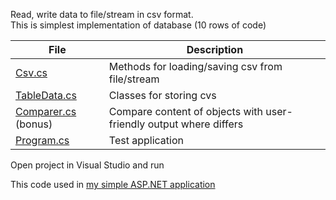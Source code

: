Read, write data to file/stream in csv format.  
This is simplest implementation of database (10 rows of code)

 File | Description
 --- | --- 
 [Csv.cs](Csv.cs) | Methods for loading/saving csv from file/stream
 [TableData.cs](TableData.cs) | Classes for storing cvs
 [Comparer.cs](Comparer.cs) (bonus) | Compare content of objects with user-friendly output where differs
 [Program.cs](Program.cs) | Test application 

Open project in Visual Studio and run

This code used in [my simple ASP.NET application](https://github.com/miptleha/asp-braveland)
